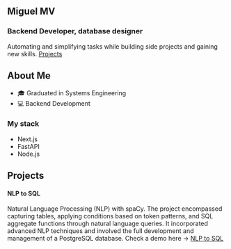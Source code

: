 ## Miguel MV
### Backend Developer, database designer

Automating and simplifying tasks while building side projects and gaining new skills. [Projects](#projects)

## About Me

- 🎓 Graduated in Systems Engineering
- 💻 Backend Development

### My stack

- Next.js
- FastAPI
- Node.js

## Projects

#### NLP to SQL
Natural Language Processing (NLP) with spaCy. The project encompassed capturing tables, applying conditions based on token patterns, and SQL aggregate functions through natural language queries. It incorporated advanced NLP techniques and involved the full development and management of a PostgreSQL database. Check a demo here ->
[NLP to SQL](https://tholliver.vercel.app/projects/tho1-2023)
